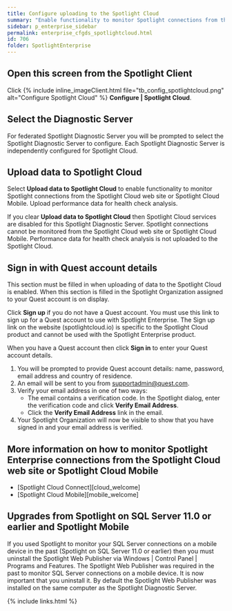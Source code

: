 ```yaml
---
title: Configure uploading to the Spotlight Cloud
summary: "Enable functionality to monitor Spotlight connections from the Spotlight Cloud web site or Spotlight Cloud Mobile. Upload performance data for health check analysis."
sidebar: p_enterprise_sidebar
permalink: enterprise_cfgds_spotlightcloud.html
id: 706
folder: SpotlightEnterprise
---
```




## Open this screen from the Spotlight Client

Click {% include inline_imageClient.html file="tb_config_spotlightcloud.png" alt="Configure Spotlight Cloud" %} **Configure \| Spotlight Cloud**.


## Select the Diagnostic Server

For federated Spotlight Diagnostic Server you will be prompted to select the Spotlight Diagnostic Server to configure. Each Spotlight Diagnostic Server is independently configured for Spotlight Cloud.

## Upload data to Spotlight Cloud

Select **Upload data to Spotlight Cloud** to enable functionality to monitor Spotlight connections from the Spotlight Cloud web site or Spotlight Cloud Mobile. Upload performance data for health check analysis.

If you clear **Upload data to Spotlight Cloud** then Spotlight Cloud services are disabled for this Spotlight Diagnostic Server. Spotlight connections cannot be monitored from the Spotlight Cloud web site or Spotlight Cloud Mobile. Performance data for health check analysis is not uploaded to the Spotlight Cloud.

## Sign in with Quest account details

This section must be filled in when uploading of data to the Spotlight Cloud is enabled. When this section is filled in the Spotlight Organization assigned to your Quest account is on display.

Click **Sign up** if you do not have a Quest account. You must use this link to sign up for a Quest account to use with Spotlight Enterprise. The Sign up link on the website (spotlightcloud.io) is specific to the Spotlight Cloud product and cannot be used with the Spotlight Enterprise product.

When you have a Quest account then click **Sign in** to enter your Quest account details.

1. You will be prompted to provide Quest account details: name, password, email address and country of residence.
2. An email will be sent to you from supportadmin@quest.com.
3. Verify your email address in one of two ways:
   * The email contains a verification code. In the Spotlight dialog, enter the verification code and click **Verify Email Address**.
   * Click the **Verify Email Address** link in the email.
4. Your Spotlight Organization will now be visible to show that you have signed in and your email address is verified.


## More information on how to monitor Spotlight Enterprise connections from the Spotlight Cloud web site or Spotlight Cloud Mobile

* [Spotlight Cloud Connect][cloud_welcome]
* [Spotlight Cloud Mobile][mobile_welcome]

## Upgrades from Spotlight on SQL Server 11.0 or earlier and Spotlight Mobile

If you used Spotlight to monitor your SQL Server connections on a mobile device in the past (Spotlight on SQL Server 11.0 or earlier) then you must uninstall the Spotlight Web Publisher via Windows \| Control Panel \| Programs and Features. The Spotlight Web Publisher was required in the past to monitor SQL Server connections on a mobile device. It is now important that you uninstall it. By default the Spotlight Web Publisher was installed on the same computer as the Spotlight Diagnostic Server.


{% include links.html %}
